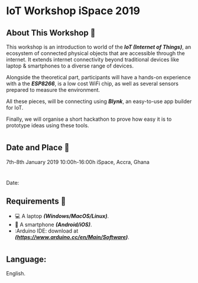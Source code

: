 # **IoT Workshop iSpace 2019**


## **About This Workshop :mega:**

  This workshop is an introduction to world of the __*IoT (Internet of Things)*__, an ecosystem of connected physical objects that are accessible through the internet. It extends internet connectivity beyond traditional devices like laptop & smartphones to a diverse range of devices.

  Alongside the theoretical part, participants will have a hands-on experience with a the _**ESP8266**_, is a low cost WiFi chip, as well as several sensors prepared to measure the environment. 

  All these pieces, will be connecting using _**Blynk**_, an easy-to-use app builder for IoT. 

  Finally, we will organise a short hackathon to prove how easy it is to prototype ideas using these tools. 

#

## **Date and Place :mega:**
  
  7th-8th January 2019 10:00h-16:00h
  iSpace, Accra, Ghana
  
#

Date:


## **Requirements :mega:**

  - :computer: A laptop _**(Windows/MacOS/Linux)**_.
  - :iphone: A smartphone **_(Android/iOS)_**.
  - :Arduino IDE: download at **_(https://www.arduino.cc/en/Main/Software)_**.

#

## **Language:**

  English.

#

